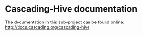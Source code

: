 # Cascading-Hive documentation

The documentation in this sub-project can be found online: http://docs.cascading.org/cascading-hive
